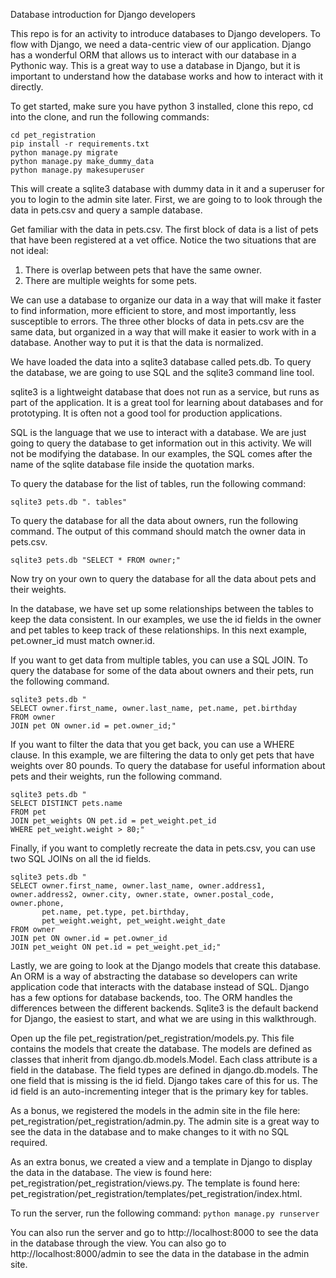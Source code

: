 Database introduction for Django developers

This repo is for an activity to introduce databases to Django developers. To flow with Django, we need a data-centric view of our application. Django has a wonderful ORM that allows us to interact with our database in a Pythonic way. This is a great way to use a database in Django, but it is important to understand how the database works and how to interact with it directly.

To get started, make sure you have python 3 installed, clone this repo, cd into the clone, and run the following commands:
```
cd pet_registration
pip install -r requirements.txt
python manage.py migrate
python manage.py make_dummy_data
python manage.py makesuperuser
```

This will create a sqlite3 database with dummy data in it and a superuser for you to login to the admin site later. First, we are going to to look through the data in pets.csv and query a sample database.

Get familiar with the data in pets.csv. The first block of data is a list of pets that have been registered at a vet office. Notice the two situations that are not ideal:
1. There is overlap between pets that have the same owner.
2. There are multiple weights for some pets.

We can use a database to organize our data in a way that will make it faster to find information, more efficient to store, and most importantly, less susceptible to errors. The three other blocks of data in pets.csv are the same data, but organized in a way that will make it easier to work with in a database. Another way to put it is that the data is normalized.

We have loaded the data into a sqlite3 database called pets.db. To query the database, we are going to use SQL and the sqlite3 command line tool.

sqlite3 is a lightweight database that does not run as a service, but runs as part of the application. It is a great tool for learning about databases and for prototyping. It is often not a good tool for production applications.

SQL is the language that we use to interact with a database. We are just going to query the database to get information out in this activity. We will not be modifying the database. In our examples, the SQL comes after the name of the sqlite database file inside the quotation marks.

To query the database for the list of tables, run the following command:
```
sqlite3 pets.db ". tables"
```

To query the database for all the data about owners, run the following command. The output of this command should match the owner data in pets.csv.
```
sqlite3 pets.db "SELECT * FROM owner;"
```

Now try on your own to query the database for all the data about pets and their weights.

In the database, we have set up some relationships between the tables to keep the data consistent. In our examples, we use the id fields in the owner and pet tables to keep track of these relationships. In this next example, pet.owner_id must match owner.id.

If you want to get data from multiple tables, you can use a SQL JOIN. To query the database for some of the data about owners and their pets, run the following command.
```
sqlite3 pets.db "
SELECT owner.first_name, owner.last_name, pet.name, pet.birthday
FROM owner
JOIN pet ON owner.id = pet.owner_id;"
```

If you want to filter the data that you get back, you can use a WHERE clause. In this example, we are filtering the data to only get pets that have weights over 80 pounds. 
To query the database for useful information about pets and their weights, run the following command.
```
sqlite3 pets.db "
SELECT DISTINCT pets.name
FROM pet
JOIN pet_weights ON pet.id = pet_weight.pet_id
WHERE pet_weight.weight > 80;"
```

Finally, if you want to completly recreate the data in pets.csv, you can use two SQL JOINs on all the id fields. 
```
sqlite3 pets.db "
SELECT owner.first_name, owner.last_name, owner.address1, owner.address2, owner.city, owner.state, owner.postal_code, owner.phone,
       pet.name, pet.type, pet.birthday,
       pet_weight.weight, pet_weight.weight_date
FROM owner
JOIN pet ON owner.id = pet.owner_id
JOIN pet_weight ON pet.id = pet_weight.pet_id;"
```

Lastly, we are going to look at the Django models that create this database. An ORM is a way of abstracting the database so developers can write application code that interacts with the database instead of SQL. Django has a few options for database backends, too. The ORM handles the differences between the different backends. Sqlite3 is the default backend for Django, the easiest to start, and what we are using in this walkthrough.

Open up the file pet_registration/pet_registration/models.py. This file contains the models that create the database. The models are defined as classes that inherit from django.db.models.Model. Each class attribute is a field in the database. The field types are defined in django.db.models. The one field that is missing is the id field. Django takes care of this for us. The id field is an auto-incrementing integer that is the primary key for tables.

As a bonus, we registered the models in the admin site in the file here: pet_registration/pet_registration/admin.py. The admin site is a great way to see the data in the database and to make changes to it with no SQL required.

As an extra bonus, we created a view and a template in Django to display the data in the database. The view is found here: pet_registration/pet_registration/views.py. The template is found here: pet_registration/pet_registration/templates/pet_registration/index.html.

To run the server, run the following command:
```python manage.py runserver```

You can also run the server and go to http://localhost:8000 to see the data in the database through the view.
You can also go to http://localhost:8000/admin to see the data in the database in the admin site.